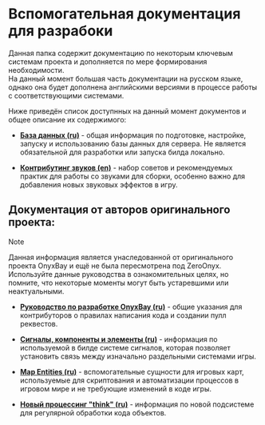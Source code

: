 # Вспомогательная документация для разрабоки
Данная папка содержит документацию по некоторым ключевым системам проекта и дополняется по мере формирования необходимости.  
На данный момент большая часть документации на русском языке, однако она будет дополнена английскими версиями в процессе работы с соответствующими системами.

Ниже приведён список доступнных на данный момент документов и общее описание их содержимого:

- **[База данных (ru)](https://github.com/ZeroHubProjects/ZeroOnyx/blob/master/docs/development/db.ru.md)** - общая информация по подготовке, настройке, запуску и использованию базы данных для сервера. Не является обязательной для разработки или запуска билда локально.

- **[Контрибутинг звуков (en)](https://github.com/ZeroHubProjects/ZeroOnyx/blob/master/docs/development/sound_contributing.en.md)** - набор советов и рекомендуемых практик для работы со звуками для сборки, особенно важно для добавления новых звуковых эффектов в игру.

## Документация от авторов оригинального проекта:
> [!NOTE]  
> Данная информация является унаследованной от оригинального проекта OnyxBay и ещё не была пересмотрена под ZeroOnyx.  
> Используйте данные руководства в ознакомительных целях, но помните, что некоторые моменты могут быть устаревшими или неактуальными.
- **[Руководство по разработке OnyxBay (ru)](https://github.com/ZeroHubProjects/ZeroOnyx/blob/master/docs/development/contributing.ru.md)** - общие указания для контрибуторов о правилах написания кода и создании пулл реквестов.

- **[Сигналы, компоненты и элементы (ru)](https://github.com/ZeroHubProjects/ZeroOnyx/blob/master/docs/development/ces.ru.md)** - информация по используемой в билде системе сигналов, которая позволяет установить связь между изначально раздельными системами игры.

- **[Map Entities (ru)](https://github.com/ZeroHubProjects/ZeroOnyx/blob/master/docs/development/map_entities.ru.md)** - вспомогательные сущности для игровых карт, используемые для скриптования и автоматизации процессов в игровом мире и не требующие изменений в коде игры.

- **[Новый процессинг "think" (ru)](https://github.com/ZeroHubProjects/ZeroOnyx/blob/master/docs/development/thinking.ru.md)** - информация по новой подсистеме для регулярной обработки кода объектов.

